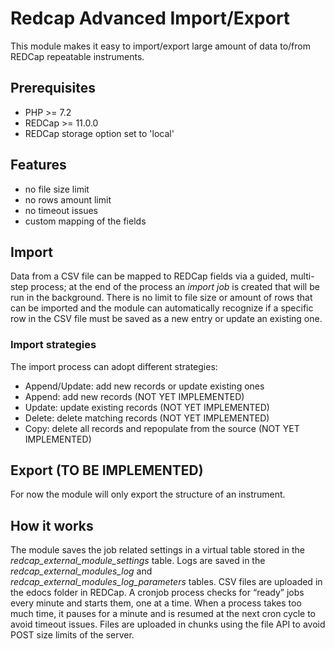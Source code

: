 # Redcap Advanced Import/Export

This module makes it easy to import/export large amount of data to/from REDCap repeatable instruments.

## Prerequisites
* PHP >= 7.2
* REDCap >= 11.0.0
* REDCap storage option set to 'local'

## Features
* no file size limit
* no rows amount limit
* no timeout issues
* custom mapping of the fields

## Import
Data from a CSV file can be mapped to REDCap fields via a guided, multi-step process; at the end of the process an *import job* is created that will be run in the background.
There is no limit to file size or amount of rows that can be imported and the module can automatically recognize if a specific row in the CSV file must be saved as a new entry or update an existing one.


### Import strategies
The import process can adopt different strategies:
* Append/Update: add new records or update existing ones
* Append: add new records (NOT YET IMPLEMENTED)
* Update: update existing records (NOT YET IMPLEMENTED)
* Delete: delete matching records (NOT YET IMPLEMENTED)
* Copy: delete all records and repopulate from the source (NOT YET IMPLEMENTED)


## Export (TO BE IMPLEMENTED)
For now the module will only export the structure of an instrument.

## How it works
The module saves the job related settings in a virtual table stored in the *redcap_external_module_settings* table.
Logs are saved in the *redcap_external_modules_log* and *redcap_external_modules_log_parameters* tables.
CSV files are uploaded in the edocs folder in REDCap.
A cronjob process checks for “ready” jobs every minute and starts them, one at a time. When a process takes too much time, it pauses for a minute and is resumed at the next cron cycle to avoid timeout issues.
Files are uploaded in chunks using the file API to avoid POST size limits of the server.